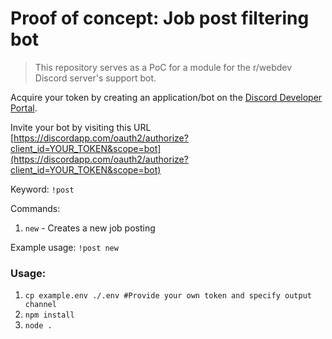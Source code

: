 # Proof of concept: Job post filtering bot

> This repository serves as a PoC for a module for the r/webdev Discord server's support bot.

Acquire your token by creating an application/bot on the [Discord Developer Portal](https://discordapp.com/developers/applications).

Invite your bot by visiting this URL [https://discordapp.com/oauth2/authorize?client_id=YOUR_TOKEN&scope=bot](https://discordapp.com/oauth2/authorize?client_id=YOUR_TOKEN&scope=bot)

Keyword: `!post`

Commands:
1. `new` - Creates a new job posting

Example usage: `!post new`

### Usage:

1. `cp example.env ./.env #Provide your own token and specify output channel`
2. `npm install`
3. `node .`
  
